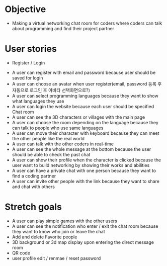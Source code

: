# Objective

- Making a virtual networking chat room for coders where coders can talk about programming and find their project partner

# User stories

- Register / Login

* A user can register with email and password because user should be saved for login
* A user can choose an avatar when user register(email, password 등록 후 자동으로 로그인 후 아바타 선택화면으로?)
* A user can select programming languages because they want to show what languages they use
* A user can login the website because each user should be specified
  Chat room
* A user can see the 3D characters or villages with the main page
* A user can choose the room depending on the language because they can talk to people who use same languages
* A user can move their character with keyboard because they can meet the other people like the real world
* A user can talk with the other coders in real-time
* A user can see the whole message at the bottom because the user should be able to check the past chat
* A user can show their profile when the character is clicked because the user want to build networking by showing their works and abilities
* A user can have a private chat with one person because they want to find a coding partner
* A user can invite other people with the link because they want to share and chat with others

# Stretch goals

- A user can play simple games with the other users
- A user can see the notification who enter / exit the chat room because they want to know who join or leave the chat
- Add and delete Favorite people
- 3D background or 3d map display upon entering the direct message room
- QR code
- user profile edit / renmae / reset password
